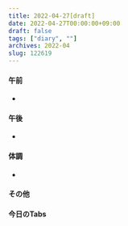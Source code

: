 ```yaml
---
title: 2022-04-27[draft]
date: 2022-04-27T00:00:00+09:00
draft: false
tags: ["diary", ""]
archives: 2022-04
slug: 122619
---
```

#### 午前
- 
#### 午後
- 
#### 体調
- 
#### その他
#### 今日のTabs